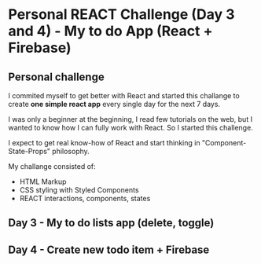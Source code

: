 # Personal REACT Challenge (Day 3 and 4) - My to do App (React + Firebase)

## Personal challenge
I commited myself to get better with React and started 
this challange to create **one simple react app** every 
single day for the next 7 days. 

I was only a beginner at the beginning, I read few tutorials
on the web, but I wanted to know how I can fully work with 
React. So I started this challenge.

I expect to get real know-how of React and start thinking
in "Component-State-Props" philosophy. 

My challange consisted of:
- HTML Markup
- CSS styling with Styled Components
- REACT interactions, components, states

## Day 3 - My to do lists app (delete, toggle)


## Day 4 - Create new todo item + Firebase 